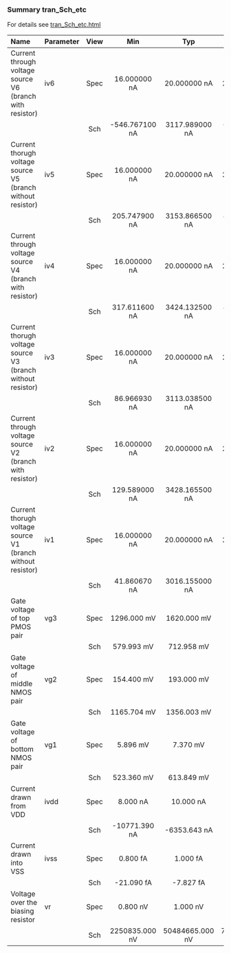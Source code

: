 ### Summary tran_Sch_etc

For details see <a href='tran_Sch_etc.html'>tran_Sch_etc.html</a>

|**Name**|**Parameter**|**View**|**Min** | **Typ** | **Max**|
|:---|:---|:---:|:---:|:---:|:---:|
|Current through voltage source V6 (branch with resistor)|iv6 | Spec | 16.000000 nA | 20.000000 nA | 24.000000 nA |
| | | Sch|-546.767100 nA | 3117.989000 nA | 6043.476000 nA |
|Current thorugh voltage source V5 (branch without resistor)|iv5 | Spec | 16.000000 nA | 20.000000 nA | 24.000000 nA |
| | | Sch|205.747900 nA | 3153.866500 nA | 4766.106000 nA |
|Current through voltage source V4 (branch with resistor)|iv4 | Spec | 16.000000 nA | 20.000000 nA | 24.000000 nA |
| | | Sch|317.611600 nA | 3424.132500 nA | 4648.570000 nA |
|Current thorugh voltage source V3 (branch without resistor)|iv3 | Spec | 16.000000 nA | 20.000000 nA | 24.000000 nA |
| | | Sch|86.966930 nA | 3113.038500 nA | 5051.844000 nA |
|Current through voltage source V2 (branch with resistor)|iv2 | Spec | 16.000000 nA | 20.000000 nA | 24.000000 nA |
| | | Sch|129.589000 nA | 3428.165500 nA | 5058.283000 nA |
|Current thorugh voltage source V1 (branch without resistor)|iv1 | Spec | 16.000000 nA | 20.000000 nA | 24.000000 nA |
| | | Sch|41.860670 nA | 3016.155000 nA | 5006.537000 nA |
|Gate voltage of top PMOS pair|vg3 | Spec | 1296.000 mV | 1620.000 mV | 1944.000 mV |
| | | Sch|579.993 mV | 712.958 mV | 938.326 mV |
|Gate voltage of middle NMOS pair|vg2 | Spec | 154.400 mV | 193.000 mV | 231.600 mV |
| | | Sch|1165.704 mV | 1356.003 mV | 1605.919 mV |
|Gate voltage of bottom NMOS pair|vg1 | Spec | 5.896 mV | 7.370 mV | 8.844 mV |
| | | Sch|523.360 mV | 613.849 mV | 730.821 mV |
|Current drawn from VDD|ivdd | Spec | 8.000 nA | 10.000 nA | 12.000 nA |
| | | Sch|-10771.390 nA | -6353.643 nA | 267.635 nA |
|Current drawn into VSS|ivss | Spec | 0.800 fA | 1.000 fA | 1.200 fA |
| | | Sch|-21.090 fA | -7.827 fA | 17.815 fA |
|Voltage over the biasing resistor|vr | Spec | 0.800 nV | 1.000 nV | 1.200 nV |
| | | Sch|2250835.000 nV | 50484665.000 nV | 74945730.000 nV |
